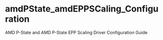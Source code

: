 # amdPState_amdEPPSCaling_Configuration
AMD P-State and AMD P-State EPP Scaling Driver Configuration Guide
